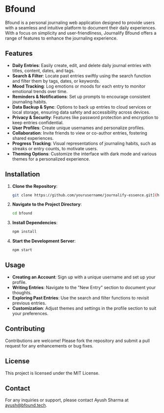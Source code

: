 # Bfound

Bfound is a personal journaling web application designed to provide users with a seamless and intuitive platform to document their daily experiences. With a focus on simplicity and user-friendliness, Journalify Bfound offers a range of features to enhance the journaling experience.

## Features

- **Daily Entries**: Easily create, edit, and delete daily journal entries with titles, content, dates, and tags.
- **Search & Filter**: Locate past entries swiftly using the search function and filter them by tags, dates, or keywords.
- **Mood Tracking**: Log emotions or moods for each entry to monitor emotional trends over time.
- **Reminders & Notifications**: Set up prompts to encourage consistent journaling habits.
- **Data Backup & Sync**: Options to back up entries to cloud services or local storage, ensuring data safety and accessibility across devices.
- **Privacy & Security**: Features like password protection and encryption to keep entries confidential.
- **User Profiles**: Create unique usernames and personalize profiles.
- **Collaboration**: Invite friends to view or co-author entries, fostering shared experiences.
- **Progress Tracking**: Visual representations of journaling habits, such as streaks or entry counts, to motivate users.
- **Theming Options**: Customize the interface with dark mode and various themes for a personalized experience.

## Installation

1. **Clone the Repository**:
   ```bash
   git clone https://github.com/yourusername/journalify-essence.git](https://github.com/Ayushshrma18/bfound.git
   ```
2. **Navigate to the Project Directory**:
   ```bash
   cd bfound
   ```
3. **Install Dependencies**:
   ```bash
   npm install
   ```
4. **Start the Development Server**:
   ```bash
   npm start
   ```

## Usage

- **Creating an Account**: Sign up with a unique username and set up your profile.
- **Writing Entries**: Navigate to the "New Entry" section to document your thoughts.
- **Exploring Past Entries**: Use the search and filter functions to revisit previous entries.
- **Customization**: Adjust themes and settings in the profile section to suit your preferences.

## Contributing

Contributions are welcome! Please fork the repository and submit a pull request for any enhancements or bug fixes.

## License

This project is licensed under the MIT License.

## Contact

For any inquiries or support, please contact Ayush Sharma at [ayush@bfound.tech](mailto:ayush@bfound.tech).
